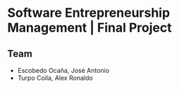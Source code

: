 # Software Entrepreneurship Management | Final Project

## Team
- Escobedo Ocaña, José Antonio
- Turpo Coila, Alex Ronaldo